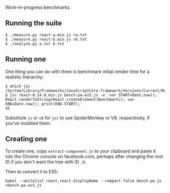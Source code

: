 Work-in-progress benchmarks.

## Running the suite

```
$ ./measure.py react-a.min.js >a.txt
$ ./measure.py react-b.min.js >b.txt
$ ./analyze.py a.txt b.txt
```

## Running one
One thing you can do with them is benchmark initial render time for a realistic hierarchy:

```
$ which jsc
/System/Library/Frameworks/JavaScriptCore.framework/Versions/Current/Resources/jsc
$ jsc react-0.14.0.min.js bench-pe-es5.js -e 'var START=Date.now(); React.renderToString(React.createElement(Benchmark)); var END=Date.now(); print(END-START);'
45
```

Substitute `js` or `v8` for `jsc` to use SpiderMonkey or V8, respectively, if you've installed them.

## Creating one

To create one, copy `extract-component.js` to your clipboard and paste it into the Chrome console on facebook.com, perhaps after changing the root ID if you don't want the tree with ID `.0`.

Then to convert it to ES5:

```
babel --whitelist react,react.displayName --compact false bench-pe.js >bench-pe-es5.js
```
